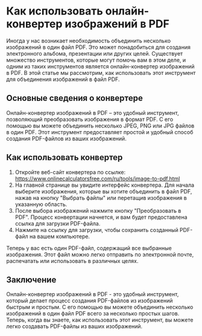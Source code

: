 Как использовать онлайн-конвертер изображений в PDF
===================================================

Иногда у нас возникает необходимость объединить несколько изображений в один файл PDF. Это может понадобиться для создания электронного альбома, презентации или других целей. Существует множество инструментов, которые могут помочь вам в этом деле, и одним из таких инструментов является онлайн-конвертер изображений в PDF. В этой статье мы рассмотрим, как использовать этот инструмент для объединения изображений в файл PDF.

Основные сведения о конвертере
------------------------------

Онлайн-конвертер изображений в PDF – это удобный инструмент, позволяющий преобразовать изображения в формат PDF. С его помощью вы можете объединить несколько JPEG, PNG или JPG файлов в один PDF. Этот инструмент предоставляет простой и удобный способ создания PDF-файлов из ваших изображений.

Как использовать конвертер
--------------------------

1. Откройте веб-сайт конвертера по ссылке: <https://www.onlinecalculatorsfree.com/ru/tools/image-to-pdf.html>
2. На главной странице вы увидите интерфейс конвертера. Для начала выберите изображения, которые вы хотите объединить в файл PDF, нажав на кнопку "Выбрать файлы" или перетащив изображения в указанную область.
3. После выбора изображений нажмите кнопку "Преобразовать в PDF". Процесс конвертации начнется, и вам будет предоставлена ссылка для загрузки PDF-файла.
4. Нажмите на ссылку для загрузки, чтобы сохранить созданный PDF-файл на вашем компьютере.

Теперь у вас есть один PDF-файл, содержащий все выбранные изображения. Этот файл можно легко отправить по электронной почте, распечатать или использовать в различных целях.

Заключение
----------

Онлайн-конвертер изображений в PDF - это удобный инструмент, который делает процесс создания PDF-файлов из изображений быстрым и простым. С его помощью вы можете объединить несколько изображений в один файл PDF всего за несколько простых шагов. Теперь, когда вы знаете, как использовать этот инструмент, вы можете легко создавать PDF-файлы из ваших изображений.